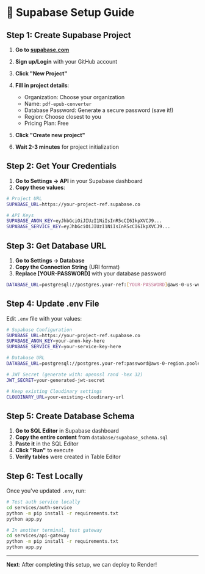# 🚀 Supabase Setup Guide

## Step 1: Create Supabase Project

1. **Go to [supabase.com](https://supabase.com)**
2. **Sign up/Login** with your GitHub account
3. **Click "New Project"**
4. **Fill in project details**:
   - Organization: Choose your organization
   - Name: `pdf-epub-converter`
   - Database Password: Generate a secure password (save it!)
   - Region: Choose closest to you
   - Pricing Plan: Free

5. **Click "Create new project"**
6. **Wait 2-3 minutes** for project initialization

## Step 2: Get Your Credentials

1. **Go to Settings → API** in your Supabase dashboard
2. **Copy these values**:

```bash
# Project URL
SUPABASE_URL=https://your-project-ref.supabase.co

# API Keys
SUPABASE_ANON_KEY=eyJhbGciOiJIUzI1NiIsInR5cCI6IkpXVCJ9...
SUPABASE_SERVICE_KEY=eyJhbGciOiJIUzI1NiIsInR5cCI6IkpXVCJ9...
```

## Step 3: Get Database URL

1. **Go to Settings → Database**
2. **Copy the Connection String** (URI format)
3. **Replace [YOUR-PASSWORD]** with your database password

```bash
DATABASE_URL=postgresql://postgres.your-ref:[YOUR-PASSWORD]@aws-0-us-west-1.pooler.supabase.com:5432/postgres
```

## Step 4: Update .env File

Edit `.env` file with your values:

```bash
# Supabase Configuration
SUPABASE_URL=https://your-project-ref.supabase.co
SUPABASE_ANON_KEY=your-anon-key-here
SUPABASE_SERVICE_KEY=your-service-key-here

# Database URL
DATABASE_URL=postgresql://postgres.your-ref:password@aws-0-region.pooler.supabase.com:5432/postgres

# JWT Secret (generate with: openssl rand -hex 32)
JWT_SECRET=your-generated-jwt-secret

# Keep existing Cloudinary settings
CLOUDINARY_URL=your-existing-cloudinary-url
```

## Step 5: Create Database Schema

1. **Go to SQL Editor** in Supabase dashboard
2. **Copy the entire content** from `database/supabase_schema.sql`
3. **Paste it** in the SQL Editor
4. **Click "Run"** to execute
5. **Verify tables** were created in Table Editor

## Step 6: Test Locally

Once you've updated `.env`, run:

```bash
# Test auth service locally
cd services/auth-service
python -m pip install -r requirements.txt
python app.py

# In another terminal, test gateway
cd services/api-gateway  
python -m pip install -r requirements.txt
python app.py
```

---

**Next**: After completing this setup, we can deploy to Render! 